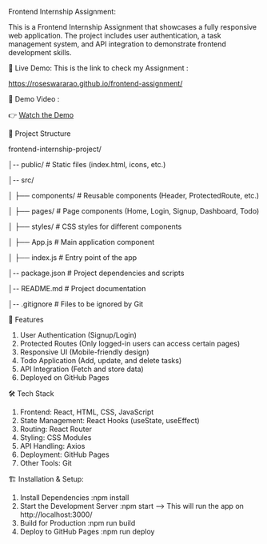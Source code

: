 Frontend Internship Assignment: 

This is a Frontend Internship Assignment that showcases a fully responsive web application. The project includes user authentication, a task management system, and API integration to demonstrate frontend development skills.


🚀 Live Demo: 
This is the link to check my Assignment :

https://roseswararao.github.io/frontend-assignment/



🎥 Demo Video :

👉 [Watch the Demo](https://drive.google.com/file/d/1yD4Ha4HOSpB3w7iC8d9WIlVzTUm1O92X/view?usp=drive_link)




📂 Project Structure

frontend-internship-project/

│-- public/              # Static files (index.html, icons, etc.)

│-- src/

│   ├── components/      # Reusable components (Header, ProtectedRoute, etc.)

│   ├── pages/           # Page components (Home, Login, Signup, Dashboard, Todo)

│   ├── styles/          # CSS styles for different components

│   ├── App.js           # Main application component

│   ├── index.js         # Entry point of the app

│-- package.json         # Project dependencies and scripts

│-- README.md            # Project documentation

│-- .gitignore           # Files to be ignored by Git

🎯 Features

1. User Authentication (Signup/Login)
2. Protected Routes (Only logged-in users can access certain pages)
3. Responsive UI (Mobile-friendly design)
4. Todo Application (Add, update, and delete tasks)
5. API Integration (Fetch and store data)
6. Deployed on GitHub Pages

🛠️ Tech Stack

1. Frontend: React, HTML, CSS, JavaScript
2. State Management: React Hooks (useState, useEffect)
3. Routing: React Router
4. Styling: CSS Modules
5. API Handling: Axios
6. Deployment: GitHub Pages
7. Other Tools: Git


🏗️ Installation & Setup:
1. Install Dependencies
 :npm install
2. Start the Development Server
 :npm start
--> This will run the app on http://localhost:3000/
3. Build for Production
 :npm run build
4. Deploy to GitHub Pages
 :npm run deploy
